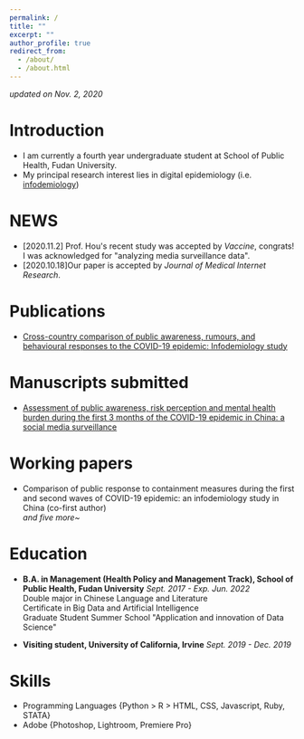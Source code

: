 ```yaml
---
permalink: /
title: ""
excerpt: ""
author_profile: true
redirect_from: 
  - /about/
  - /about.html
---
```


 *updated on Nov. 2, 2020*

# Introduction
* I am currently a fourth year undergraduate student at School of Public Health, Fudan University.
* My principal research interest lies in digital epidemiology (i.e. [infodemiology](https://en.wikipedia.org/wiki/Infodemiology))

# NEWS
* [2020.11.2] Prof. Hou's recent study was accepted by *Vaccine*, congrats! I was acknowledged for "analyzing media surveillance data".
* [2020.10.18]Our paper is accepted by *Journal of Medical Internet Research*.

# Publications
* [Cross-country comparison of public awareness, rumours, and behavioural responses to the COVID-19 epidemic: Infodemiology study](https://www.jmir.org/2020/8/e21143/)

# Manuscripts submitted
* [Assessment of public awareness, risk perception and mental health burden during the first 3 months of the COVID-19 epidemic in China: a social media surveillance](https://www.researchgate.net/publication/341556103_Assessment_of_public_awareness_risk_perception_and_mental_health_burden_during_the_first_3_months_of_the_COVID-19_epidemic_in_China_a_social_media_surveillance_Preprint)

# Working papers
* Comparison of public response to containment measures during the first and second waves of COVID-19 epidemic: an infodemiology study in China (co-first author)<br>
*and five more~*

# Education
* **B.A. in Management (Health Policy and Management Track), School of Public Health, Fudan University** *Sept. 2017 - Exp. Jun. 2022* <br>
  Double major in Chinese Language and Literature <br>
  Certificate in Big Data and Artificial Intelligence <br>
  Graduate Student Summer School "Application and innovation of Data Science" <br>
  
* **Visiting student, University of California, Irvine** *Sept. 2019 - Dec. 2019 <br>*

# Skills
* Programming Languages {Python > R > HTML, CSS, Javascript, Ruby, STATA} <br>
* Adobe {Photoshop, Lightroom, Premiere Pro}
